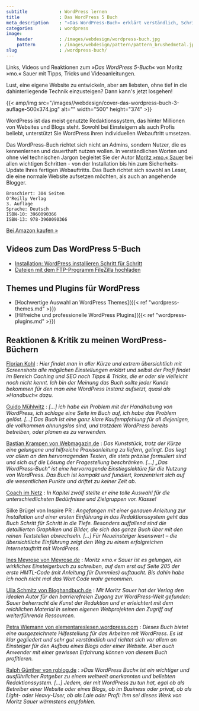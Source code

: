 ```yaml
---
subtitle            : WordPress lernen
title               : Das WordPress 5 Buch
meta_description    : "»Das WordPress-Buch« erklärt verständlich, Schritt für Schritt den Umgang mit WordPress. Diese Seite sammelt neue Videos, Reaktionen und Material zum Buch."
categories          : wordpress
image:
    header          : /images/webdesign/wordpress-buch.jpg
    pattern         : /images/webdesign/pattern/pattern_brushedmetal.jpg
slug                : /wordpress-buch/
---
```

Links, Videos und Reaktionen zum *»Das WordPress 5-Buch«* von Moritz »mo.« Sauer mit Tipps, Tricks und Videoanleitungen.
<!-- readmore -->

Lust, eine eigene Website zu entwickeln, aber am liebsten, ohne tief in die dahinterliegende Technik einzusteigen? Dann kann's jetzt losgehen!

{{< amp/img src="/images//webdesign/cover-das-wordpress-buch-3-auflage-500x374.jpg" alt="" width="500" height="374" >}}

WordPress ist das meist genutzte Redaktionssystem, das hinter Millionen von Websites und Blogs steht. Sowohl bei Einsteigern als auch Profis beliebt, unterstützt Sie WordPress ihren individuellen Webauftritt umsetzen.

Das WordPress-Buch richtet sich nicht an Admins, sondern Nutzer, die es kennenlernen und dauerthaft nutzen wollen. In verständlichen Worten und ohne viel technischen Jargon begleitet Sie der Autor [Moritz »mo.« Sauer](http://moritz.sauer.io/) bei allen wichtigen Schritten - von der Installation bis hin zum Sicherheits-Update Ihres fertigen Webauftritts. Das Buch richtet sich sowohl an Leser, die eine normale Website aufsetzen möchten, als auch an angehende Blogger.

    Broschiert: 304 Seiten  
    O'Reilly Verlag
    3. Auflage
    Sprache: Deutsch  
    ISBN-10: 3960090366  
    ISBN-13: 978-3960090366  

<a href="http://amzn.to/2in5gON" class="button success">Bei Amazon kaufen »</a>

## Videos zum Das WordPress 5-Buch

* [Installation: WordPress installieren Schritt für Schritt](https://www.youtube.com/watch?v=-czUoC_CPOk)
* [Dateien mit dem FTP-Programm FileZilla hochladen](https://www.youtube.com/watch?v=ystpUgSaPrA)

## Themes und Plugins für WordPress

* [Hochwertige Auswahl an WordPress Themes]({{< ref "wordpress-themes.md" >}})
* [Hilfreiche und professionelle WordPress Plugins]({{< ref "wordpress-plugins.md" >}})

## Reaktionen & Kritik zu meinen WordPress-Büchern

[Florian Kohl](http://floriankohl.de/buchrezension-wordpress-buch/)
:    *Hier findet man in aller Kürze und extrem übersichtlich mit Screenshots alle möglichen Einstellungen erklärt und selbst der Profi findet im Bereich Caching und SEO noch Tipps & Tricks, die er oder sie vielleicht noch nicht kennt. Ich bin der Meinung das Buch sollte jeder Kunde bekommen für den man eine WordPress Instanz aufsetzt, quasi als »Handbuch« dazu.*

[Guido Mühlwitz](http://www.guido-muehlwitz.de/2013/08/wordpress-buch/)
:   *[...] ich habe ein Problem mit der Handhabung von WordPress, ich schlage eine Seite im Buch auf, ich habe das Problem gelöst. [...] Das Buch ist eine ganz klare Kaufempfehlung für all diejenigen, die vollkommen ahnungslos sind, und trotzdem WordPress bereits betreiben, oder planen es zu verwenden.*

[Bastian Krampen von Webmagazin.de](http://webmagazin.de/web/wordpress/Das-WordPress-Buch-166596)
:   *Das Kunststück, trotz der Kürze eine gelungene und hilfreiche Praxisanleitung zu liefern, gelingt. Das liegt vor allem an den hervorragenden Texten, die stets präzise formuliert sind und sich auf die Lösung der Fragestellung beschränken. [...] „Das WordPress-Buch“ ist eine hervorragende Einstiegslektüre für die Nutzung von WordPress. Das Buch ist kompakt und fundiert, konzentriert sich auf die wesentlichen Punkte und driftet zu keiner Zeit ab.*

[Coach im Netz](http://www.coach-im-netz.de/2013/09/das-wordpress-buch-von-moritz-mo-sauer-besprechung-und-verlosung/)
:   *In Kapitel zwölf stellte er eine tolle Auswahl für die unterschiedlichsten Bedürfnisse und Zielgruppen vor. Klasse!*

Silke Brügel von Inspire PR
:   *Angefangen mit einer genauen Anleitung zur Installation und einer ersten Einführung in das Redaktionssystem geht das Buch Schritt für Schritt in die Tiefe. Besonders auffallend sind die detaillierten Graphiken und Bilder, die sich das ganze Buch über mit den reinen Textstellen abwechseln. [...] Für Neueinsteiger lesenswert – die übersichtliche Einführung zeigt den Weg zu einem erfolgreichen Internetauftritt mit WordPress.*

[Ines Meyrose von Meyrose.de](http://www.meyrose.de/2013/08/23/buchreview-das-wordpress-buch/)
:   *Moritz »mo.« Sauer ist es gelungen, ein wirkliches Einsteigerbuch zu schreiben, auf dem erst auf Seite 205 der erste HMTL-Code (mit Anleitung für Dummies) auftaucht. Bis dahin habe ich noch nicht mal das Wort Code wahr genommen.*

[Ulla Schmitz von Bloghandbuch.de](http://bloghandbuch.de/wordpress-buch/)
:   *Mit Moritz Sauer hat der Verlag den idealen Autor für den barrierefreien Zugang zur WordPress-Welt gefunden: Sauer beherrscht die Kunst der Reduktion und er erleichtert mit dem reichlichen Material in seinen eigenen Webprojekten den Zugriff auf weiterführende Ressourcen.*

[Petra Wiemann von elementareslesen.wordpress.com](http://elementareslesen.wordpress.com/2013/08/16/moritz-mo-sauer-das-wordpress-buch/)
:   *Dieses Buch bietet eine ausgezeichnete Hilfestellung für das Arbeiten mit WordPress. Es ist klar gegliedert und sehr gut verständlich und richtet sich vor allem an Einsteiger für den Aufbau eines Blogs oder einer Website. Aber auch Anwender mit einer gewissen Erfahrung können von diesem Buch profitieren.*

[Ralph Günther von rgblog.de](http://www.rgblog.de/wordpress-buch-rezension/)
:   *»Das WordPress Buch« ist ein wichtiger und ausführlicher Ratgeber zu einem weltweit anerkannten und beliebten Redaktionssystem.  [...] Jedem, der mit WordPress zu tun hat, egal ob als Betreiber einer Website oder eines Blogs, ob im Business oder privat, ob als Light- oder Heavy-User, ob als Laie oder Profi: Ihm sei dieses Werk von Moritz Sauer wärmstens empfohlen.*
